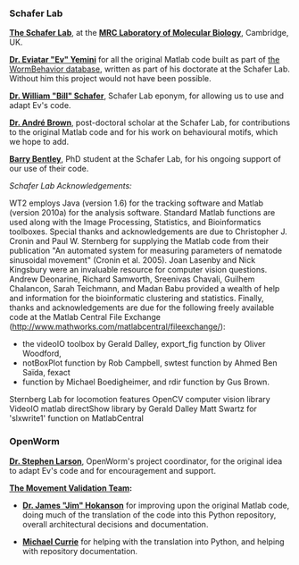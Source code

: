 ### Schafer Lab ###

**[The Schafer Lab](http://www2.mrc-lmb.cam.ac.uk/groups/wschafer/)**, at the **[MRC Laboratory of Molecular Biology](http://www2.mrc-lmb.cam.ac.uk/)**, Cambridge, UK.

[**Dr. Eviatar "Ev" Yemini**](https://sites.google.com/site/openarchitecture1/3-contributors-and-syntax/ev-yemini) for all the original Matlab code built as part of [the WormBehavior database](http://wormbehavior.mrc-lmb.cam.ac.uk/), written as part of his doctorate at the Schafer Lab.  Without him this project would not have been possible.

[**Dr. William "Bill" Schafer**](http://www2.mrc-lmb.cam.ac.uk/group-leaders/n-to-s/william-schafer/), Schafer Lab eponym, for allowing us to use and adapt Ev's code.

[**Dr. André Brown**](http://www2.mrc-lmb.cam.ac.uk/groups/wschafer/people2.html), post-doctoral scholar at the Schafer Lab, for contributions to the original Matlab code and for his work on behavioural motifs, which we hope to add.

[**Barry Bentley**](http://www.neuroscience.cam.ac.uk/directory/profile.php?bb421), PhD student at the Schafer Lab, for his ongoing support of our use of their code.

*Schafer Lab Acknowledgements:*

WT2 employs Java (version 1.6) for the tracking software and Matlab (version 2010a) for the analysis software. Standard Matlab functions are used along with the Image Processing, Statistics, and Bioinformatics toolboxes. Special thanks and acknowledgements are due to Christopher J. Cronin and Paul W. Sternberg for supplying the Matlab code from their publication "An automated system for measuring parameters of nematode sinusoidal movement" (Cronin et al. 2005). Joan Lasenby and Nick Kingsbury were an invaluable resource for computer vision questions. Andrew Deonarine, Richard Samworth, Sreenivas Chavali, Guilhem Chalancon, Sarah Teichmann, and Madan Babu provided a wealth of help and information for the bioinformatic clustering and statistics. Finally, thanks and acknowledgements are due for the following freely available code at the Matlab Central File Exchange (http://www.mathworks.com/matlabcentral/fileexchange/):
- the videoIO toolbox by Gerald Dalley, export\_fig function by Oliver Woodford,
- notBoxPlot function by Rob Campbell, swtest function by Ahmed Ben Saïda, fexact
- function by Michael Boedigheimer, and rdir function by Gus Brown.

Sternberg Lab for locomotion features
OpenCV computer vision library
VideoIO matlab directShow library by Gerald Dalley
Matt Swartz for 'slxwrite1' function on MatlabCentral

### OpenWorm ###

[**Dr. Stephen Larson**](https://github.com/slarson), OpenWorm's project coordinator, for the original idea to adapt Ev's code and for encouragement and support.

**[The Movement Validation Team](https://github.com/orgs/openworm/teams/movement-validation):**

- [**Dr. James "Jim" Hokanson**](https://github.com/JimHokanson) for improving upon the original Matlab code, doing much of the translation of the code into this Python repository, overall architectural decisions and documentation.

- [**Michael Currie**](https://github.com/MichaelCurrie) for helping with the translation into Python, and helping with repository documentation.

